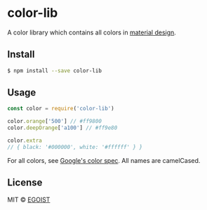 # color-lib

A color library which contains all colors in [material design](https://www.google.com/design/spec/style/color.html).

## Install

```bash
$ npm install --save color-lib
```

## Usage

```js
const color = require('color-lib')

color.orange['500'] // #ff9800
color.deepOrange['a100'] // #ff9e80

color.extra
// { black: '#000000', white: '#ffffff' } }
```

For all colors, see [Google's color spec](https://www.google.com/design/spec/style/color.html#). All names are camelCased.

## License

MIT &copy; [EGOIST](https://github.com/egoist)
